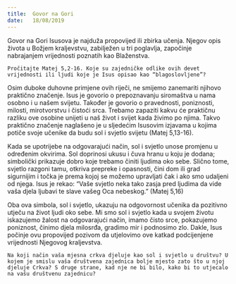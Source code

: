 ```yaml
---
title:  Govor na Gori
date:   18/08/2019
---
```


Govor na Gori Isusova je najduža propovijed ili zbirka učenja. Njegov opis života u Božjem kraljevstvu, zabilježen u tri poglavlja, započinje nabrajanjem vrijednosti poznatih kao Blaženstva.

`Pročitajte Matej 5,2-16. Koje su zajedničke odlike ovih devet vrijednosti ili ljudi koje je Isus opisao kao “blagoslovljene”?`

Osim duboke duhovne primjene ovih riječi, ne smijemo zanemariti njihovo praktično značenje. Isus je govorio o prepoznavanju siromaštva u nama osobno i u našem svijetu. Također je govorio o pravednosti, poniznosti, milosti, mirotvorstvu i čistoći srca. Trebamo zapaziti kakvu će praktičnu razliku ove osobine unijeti u naš život i svijet kada živimo po njima. Takvo praktično značenje naglašeno je u sljedećim Isusovim izjavama u kojima potiče svoje učenike da budu sol i svjetlo svijetu (Matej 5,13-16).

Kada se upotrijebe na odgovarajući način, sol i svjetlo unose promjenu u određenim okvirima. Sol doprinosi ukusu i čuva hranu u koju je dodana; simbolički prikazuje dobro koje trebamo činiti ljudima oko sebe. Slično tome, svjetlo razgoni tamu, otkriva prepreke i opasnosti, čini dom ili grad sigurnijim i točka je prema kojoj se možemo upravljati čak i ako smo udaljeni od njega. Isus je rekao: “Vaše svjetlo neka tako zasja pred ljudima da vide vaša djela ljubavi te slave vašeg Oca nebeskog.” (Matej 5,16)

Oba ova simbola, sol i svjetlo, ukazuju na odgovornost učenika da pozitivno utječu na život ljudi oko sebe. Mi smo sol i svjetlo kada u svojem životu iskazujemo žalost na odgovarajući način, imamo čisto srce, pokazujemo poniznost, činimo djela milosrđa, gradimo mir i podnosimo zlo. Dakle, Isus počinje ovu propovijed pozivom da utjelovimo ove katkad podcijenjene vrijednosti Njegovog kraljevstva.

`Na koji način vaša mjesna crkva djeluje kao sol i svjetlo u društvu? U kojem je smislu vaša društvena zajednica bolje mjesto zato što u njoj djeluje Crkva? S druge strane, kad nje ne bi bilo, kako bi to utjecalo na vašu društvenu zajednicu?`
